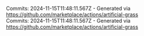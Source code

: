 Commits: 2024-11-15T11:48:11.567Z - Generated via https://github.com/marketplace/actions/artificial-grass
<br>
Commits: 2024-11-15T11:48:11.567Z - Generated via https://github.com/marketplace/actions/artificial-grass
<br>
